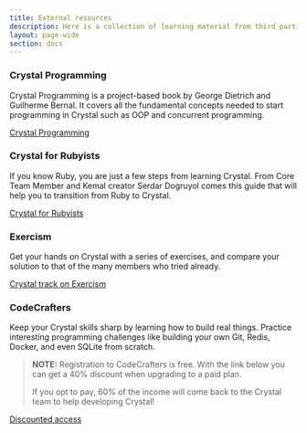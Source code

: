 ```yaml
---
title: External resources
description: Here is a collection of learning material from third parties that might help you master the language.
layout: page-wide
section: docs
---
```


<a markdown="1" id="crystalProgramming"></a>

### Crystal Programming

Crystal Programming is a project-based book by George Dietrich and Guilherme Bernal.
It covers all the fundamental concepts needed to start programming in Crystal
such as OOP and concurrent programming.

[Crystal Programming](crystal_programming)

<span id="crystal4Rubyists"></span>

### Crystal for Rubyists

If you know Ruby, you are just a few steps from learning Crystal.
From Core Team Member and Kemal creator Serdar Dogruyol comes this guide that
will help you to transition from Ruby to Crystal.

[Crystal for Rubyists](https://www.crystalforrubyists.com/)

<span id="exercism"></span>

### Exercism

Get your hands on Crystal with a series of exercises, and compare your solution
to that of the many members who tried already.

[Crystal track on Exercism](https://exercism.org/tracks/crystal/)

<span id="codecrafters"></span>

### CodeCrafters

Keep your Crystal skills sharp by learning how to build real things. Practice interesting programming challenges like building your own Git, Redis, Docker, and even SQLite from scratch.

> **NOTE:**
> Registration to CodeCrafters is free. With the link below you can get a 40% discount when upgrading to a paid plan.
>
> If you opt to pay, 60% of the income will come back to the Crystal team to help developing Crystal!

[Discounted access](https://app.codecrafters.io/join?via=crystal-team)
